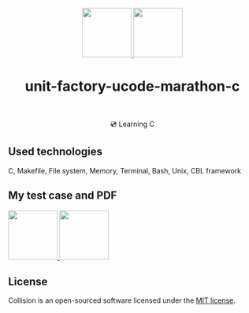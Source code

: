 <p align="center">
    <a href="https://unit.ua/en/" target="_blank">
        <img src="https://github.com/slava-pleshkov/unit-factory-ucode/blob/master/.git_images/unit_logo.png?raw=true" height="100px">
    </a>
    <a href="https://apply.ucode.world/" target="_blank">
        <img src="https://github.com/slava-pleshkov/unit-factory-ucode/blob/master/.git_images/ucode_logo.png?raw=true" height="100px">
    </a>
    <h1 align="center">unit-factory-ucode-marathon-c</h1>
    <br>
</p>
<p align="center">💿 Learning C</p>

## Used technologies

C, Makefile, File system, Memory, Terminal, Bash, Unix, CBL framework

## My test case and PDF

<a href="http://bit.ly/33PcPlx" target="_blank" align="center">
    <img src="https://github.com/slava-pleshkov/unit-factory-ucode/blob/master/.git_images/evernote_logo.png?raw=true" height="100px">
</a>
<a href="http://bit.ly/2LnozoX" target="_blank" align="center">
    <img src="https://github.com/slava-pleshkov/unit-factory-ucode/blob/master/.git_images/google-drive_logo.png?raw=true" height="100px">
</a>

## License

Collision is an open-sourced software licensed under the [MIT license](LICENSE.md).